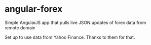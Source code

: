 # angular-forex
Simple AngularJS app that pulls live JSON updates of forex data from remote domain

Set up to use data from Yahoo Finance. Thanks to them for that.
